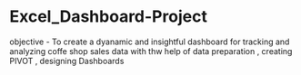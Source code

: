 # Excel_Dashboard-Project
objective - To create a dyanamic and insightful dashboard for tracking and analyzing coffe shop sales data 
with thw help of data preparation , creating PIVOT , designing Dashboards 
